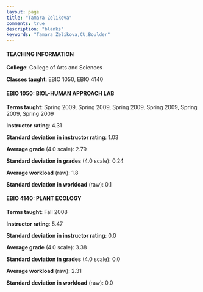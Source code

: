 ```yaml
---
layout: page
title: "Tamara Zelikova" 
comments: true
description: "blanks"
keywords: "Tamara Zelikova,CU,Boulder"
---
```

<head>
<script src="https://ajax.googleapis.com/ajax/libs/jquery/2.1.3/jquery.min.js"></script>
<script src="https://dl.dropboxusercontent.com/s/pc42nxpaw1ea4o9/highcharts.js?dl=0"></script>
<!-- <script src="../assets/js/highcharts.js"></script> -->
<style type="text/css">@font-face {
	font-family: "Bebas Neue";
	src: url(https://www.filehosting.org/file/details/544349/BebasNeue Regular.otf) format("opentype");
	}
	h1.Bebas { 
		font-family: "Bebas Neue", Verdana, Tahoma;
	}
</style>
</head>
	   
#### TEACHING INFORMATION

**College**: College of Arts and Sciences

**Classes taught**: EBIO 1050, EBIO 4140

#### EBIO 1050: BIOL-HUMAN APPROACH LAB

**Terms taught**: Spring 2009, Spring 2009, Spring 2009, Spring 2009, Spring 2009, Spring 2009

**Instructor rating**: 4.31

**Standard deviation in instructor rating**: 1.03

**Average grade** (4.0 scale): 2.79

**Standard deviation in grades** (4.0 scale): 0.24

**Average workload** (raw): 1.8

**Standard deviation in workload** (raw): 0.1

#### EBIO 4140: PLANT ECOLOGY

**Terms taught**: Fall 2008

**Instructor rating**: 5.47

**Standard deviation in instructor rating**: 0.0

**Average grade** (4.0 scale): 3.38

**Standard deviation in grades** (4.0 scale): 0.0

**Average workload** (raw): 2.31

**Standard deviation in workload** (raw): 0.0

